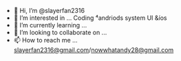 - 👋 Hi, I’m @slayerfan2316
- 👀 I’m interested in ... Coding ⁴andriods system UI &íos
- 🌱 I’m currently learning ...
- 💞️ I’m looking to collaborate on ...
- 📫 How to reach me ... slayerfan2316@gmail.com/nowwhatandy28@gmail.com

<!---
slayerfan2316/slayerfan2316 is a ✨ special ✨ repository because its `README.md` (this file) appears on your GitHub profile.
You can click the Preview link to take a look at your changes.
--->
